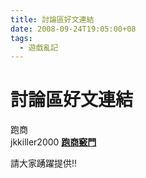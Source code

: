 ```yaml
---
title: 討論區好文連結
date: 2008-09-24T19:05:00+08
tags:
  - 遊戲亂記
---
```

# 討論區好文連結

跑商  
jkkiller2000 **[跑商竅門](http://www.gamebase.com.tw/forum/7130/topic/84087069)**   
  
請大家踴躍提供!!